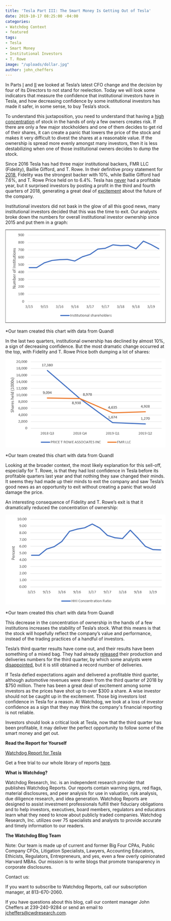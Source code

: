 ```yaml
---
title: 'Tesla Part III: The Smart Money Is Getting Out of Tesla'
date: 2019-10-17 08:25:00 -04:00
categories:
- Watchdog Context
- featured
tags:
- Tesla
- Smart Money
- Institutional Investors
- T. Rowe
image: "/uploads/dollar.jpg"
author: john_cheffers
---
```


In Parts [I](https://blog.cwdresearch.com/posts/tesla-part-i-another-cfo-change-increases-the-probability-of-more-problems-at-tesla/) and [II](https://blog.cwdresearch.com/posts/tesla-part-ii-just-how-unusual-is-it-for-four-directors-to-decline-reelection-in-the-same-year/) we looked at Tesla’s latest CFO change and the decision by four of its Directors to not stand for reelection.  Today we will look some indicators that measure the confidence that institutional investors have in Tesla, and how decreasing confidence by some institutional investors has made it safer, in some sense, to buy Tesla’s stock.

To understand this juxtaposition, you need to understand that having a [high concentration](http://clsbluesky.law.columbia.edu/2017/09/22/how-institutional-investors-ownership-concentration-affects-corporate-governance/) of stock in the hands of only a few owners creates risk.  If there are only a few major stockholders and one of them decides to get rid of their shares, it can create a panic that lowers the price of the stock and makes it very difficult to divest the shares at a reasonable value.  If the ownership is spread more evenly amongst many investors, then it is less destabilizing when one of those institutional owners decides to dump the stock.

Since 2016 Tesla has had three major institutional backers, FMR LLC (Fidelity), Baillie Gifford, and T. Rowe.  In their definitive proxy statement for [2018](https://www.sec.gov/Archives/edgar/data/1318605/000156459018009339/tsla-def14a_20180606.htm#OWNERSHIP_SECURITIES), Fidelity was the strongest backer with 10%, while Baillie Gifford had 7.6%, and T. Rowe Price held on to 6.4%.  Tesla has [never](https://www.investopedia.com/why-tesla-may-never-turn-a-profit-4686785) had a profitable year, but it surprised investors by posting a profit in the third and fourth quarters of 2018, generating a great deal of [excitement](https://www.theverge.com/2019/1/30/18203886/tesla-earnings-q1-revenue-profit-record-model-3#targetText=Tesla%20made%20a%20%24139%20million,in%20its%2015%2Dyear%20history.&targetText=Total%20revenue%20for%202018%20was,billion%20loss%20across%20the%20year.) about the future of the company.

Institutional investors did not bask in the glow of all this good news, many institutional investors decided that this was the time to exit.  Our analysts broke down the numbers for overall institutional investor ownership since 2015 and put them in a graph:

![Teslapt3 image 1.png](/uploads/Teslapt3%20image%201.png)

\*Our team created this chart with data from Quandl

In the last two quarters, institutional ownership has declined by almost 10%, a sign of decreasing confidence.  But the most dramatic change occurred at the top, with Fidelity and T. Rowe Price both dumping a lot of shares:

![Teslapt3 image 2.png](/uploads/Teslapt3%20image%202.png)

\*Our team created this chart with data from Quandl

Looking at the broader context, the most likely explanation for this sell-off, especially for T. Rowe, is that they had lost confidence in Tesla before its profitable quarters last year and that nothing they saw changed their minds.   It seems they had made up their minds to exit the company and saw Tesla’s good news as an opportunity to exit without creating a panic that would damage the price.

An interesting consequence of Fidelity and T. Rowe’s exit is that it dramatically reduced the concentration of ownership:

![Teslapt3 image 3.png](/uploads/Teslapt3%20image%203.png)

\*Our team created this chart with data from Quandl

This decrease in the concentration of ownership in the hands of a few institutions increases the stability of Tesla’s stock.  What this means is that the stock will hopefully reflect the company’s value and performance, instead of the trading practices of a handful of investors.

Tesla’s third quarter results have come out, and their results have been something of a mixed bag.  They had already [released](https://www.sec.gov/Archives/edgar/data/1318605/000156459019036274/tsla-ex991_34.htm) their production and deliveries numbers for the third quarter, by which some analysts were [disappointed](https://www.cnbc.com/2019/10/02/tesla-tsla-3q-2019-production-and-delivery-numbers.html), but it is still obtained a record number of deliveries.

If Tesla defied expectations again and delivered a profitable third quarter, although automotive revenues were down from the third quarter of 2018 by $750 million.  There has been a great deal of excitement among some investors as the prices have shot up to over $300 a share.  A wise investor should not be caught up in the excitement.  Those big investors lost confidence in Tesla for a reason.  At Watchdog, we look at a loss of investor confidence as a sign that they may think the company's financial reporting is not reliable.

Investors should look a critical look at Tesla, now that the third quarter has been profitable, it may deliver the perfect opportunity to follow some of the smart money and get out.

**Read the Report for Yourself**

[Watchdog Report for Tesla](/uploads/Watchdog%20Report%20for%20Tesla,%20Inc.%20-%20TSLA.pdf)

Get a free trial to our whole library of reports [here](https://www.cwdresearch.com/free-trial).

**What is Watchdog?**

Watchdog Research, Inc. is an independent research provider that publishes Watchdog Reports. Our reports contain warning signs, red flags, material disclosures, and peer analysis for use in valuation, risk analysis, due diligence research, and idea generation. Watchdog Reports are designed to assist investment professionals fulfill their fiduciary obligations and to help investors, executives, board members, regulators and educators learn what they need to know about publicly traded companies. Watchdog Research, Inc. utilizes over 75 specialists and analysts to provide accurate and timely information to our readers.

**The Watchdog Blog Team**

Note:  Our team is made up of current and former Big Four CPAs, Public Company CFOs, Litigation Specialists, Lawyers, Accounting Educators, Ethicists, Regulators,  Entrepreneurs, and yes, even a few overly opinionated Harvard MBAs.  Our mission is to write blogs that promote transparency in corporate disclosures.

Contact us:

If you want to subscribe to Watchdog Reports, call our subscription manager, at 813-670-2060.

If you have questions about this blog, call our content manager John Cheffers at 239-240-9284 or send an email to jcheffers@cwdresearch.com.
